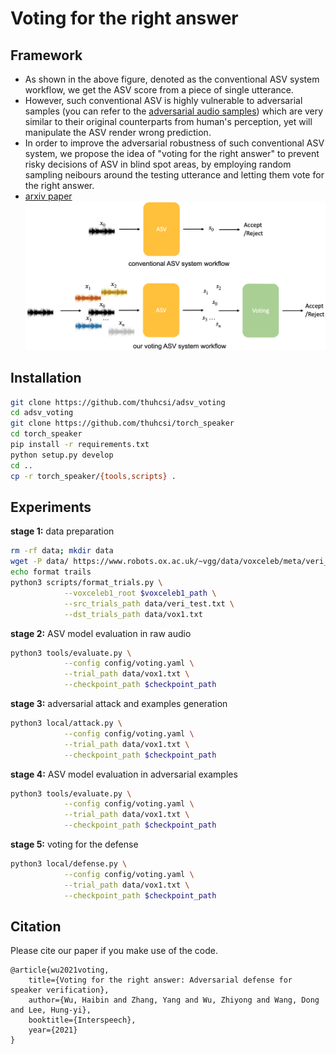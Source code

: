 # Voting for the right answer

<!-- * [audio samples](https://zyzisyz.github.io/voting_audio_samples/)
* [arxiv paper](https://arxiv.org/abs/2106.07868) -->
## Framework
- As shown in the above figure, denoted as the conventional ASV system workflow, we get the ASV score from a piece of single utterance.
- However, such conventional ASV is highly vulnerable to adversarial samples (you can refer to the [adversarial audio samples](https://zyzisyz.github.io/voting_audio_samples/)) which are very similar to their original counterparts from human's perception, yet will manipulate the ASV render wrong prediction.
- In order to improve the adversarial robustness of such conventional ASV system, we propose the idea of "voting for the right answer" to prevent risky decisions of ASV in blind spot areas, by employing random sampling neibours around the testing utterance and letting them vote for the right answer.
- [arxiv paper](https://arxiv.org/abs/2106.07868)
![](docs/workflow.png)


## Installation

```bash
git clone https://github.com/thuhcsi/adsv_voting
cd adsv_voting
git clone https://github.com/thuhcsi/torch_speaker
cd torch_speaker
pip install -r requirements.txt
python setup.py develop
cd ..
cp -r torch_speaker/{tools,scripts} .
```

## Experiments

**stage 1:** data preparation

```bash
rm -rf data; mkdir data
wget -P data/ https://www.robots.ox.ac.uk/~vgg/data/voxceleb/meta/veri_test.txt
echo format trails
python3 scripts/format_trials.py \
			--voxceleb1_root $voxceleb1_path \
			--src_trials_path data/veri_test.txt \
			--dst_trials_path data/vox1.txt
```

**stage 2:** ASV model evaluation in raw audio

```bash
python3 tools/evaluate.py \
			--config config/voting.yaml \
			--trial_path data/vox1.txt \
			--checkpoint_path $checkpoint_path
```

**stage 3:** adversarial attack and examples generation

```bash
python3 local/attack.py \
			--config config/voting.yaml \
			--trial_path data/vox1.txt \
			--checkpoint_path $checkpoint_path
```

**stage 4:** ASV model evaluation in adversarial examples

```bash
python3 tools/evaluate.py \
			--config config/voting.yaml \
			--trial_path data/vox1.txt \
			--checkpoint_path $checkpoint_path
```

**stage 5:** voting for the defense

```bash
python3 local/defense.py \
			--config config/voting.yaml \
			--trial_path data/vox1.txt \
			--checkpoint_path $checkpoint_path
```

## Citation

Please cite our paper if you make use of the code.

```
@article{wu2021voting,
	title={Voting for the right answer: Adversarial defense for speaker verification},
	author={Wu, Haibin and Zhang, Yang and Wu, Zhiyong and Wang, Dong and Lee, Hung-yi},
	booktitle={Interspeech},
	year={2021}
}
```
